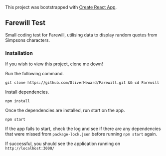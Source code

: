 This project was bootstrapped with [Create React App](https://github.com/facebook/create-react-app).

## Farewill Test
Small coding test for Farewill, utilising data to display random quotes from Simpsons characters.

### Installation
If you wish to view this project, clone me down!

Run the following command.

```shell
git clone https://github.com/OliverHeward/Farewill.git && cd Farewill
```

Install dependencies.

```shell
npm install
```

Once the dependencies are installed, run start on the app.

```shell
npm start
```

If the app fails to start, check the log and see if there are any dependencies that were missed from `package-lock.json` before running `npm start` again.

If successful, you should see the application running on `http://localhost:3000/`
